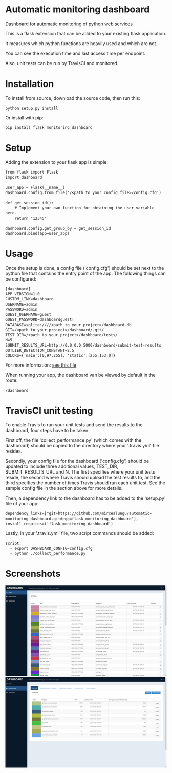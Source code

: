 # Automatic monitoring dashboard
Dashboard for automatic monitoring of python web services

This is a flask extension that can be added to your existing flask application.

It measures which python functions are heavily used and which are not. 

You can see the execution time and last access time per endpoint.

Also, unit tests can be run by TravisCI and monitored.

Installation
============
To install from source, download the source code, then run this:

    python setup.py install

Or install with pip:
    
    pip install flask_monitoring_dashboard
    
Setup
=====
Adding the extension to your flask app is simple:

    from flask import Flask
    import dashboard

    user_app = Flask(__name__)
    dashboard.config.from_file('/<path to your config file>/config.cfg')

    def get_session_id():
        # Implement your own function for obtaining the user variable here.
        return "12345"

    dashboard.config.get_group_by = get_session_id
    dashboard.bind(app=user_app)
    
Usage
=====
Once the setup is done, a config file ('config.cfg') should be set next to the python file that contains the entry point of the app.
The following things can be configured:

    [dashboard]
    APP_VERSION=1.0
    CUSTOM_LINK=dashboard
    USERNAME=admin
    PASSWORD=admin
    GUEST_USERNAME=guest
    GUEST_PASSWORD=dashboardguest!
    DATABASE=sqlite:////<path to your project>/dashboard.db
    GIT=/<path to your project>/dashboard/.git/
    TEST_DIR=/<path to your project>/dashboard/tests/
    N=5
    SUBMIT_RESULTS_URL=http://0.0.0.0:5000/dashboard/submit-test-results
    OUTLIER_DETECTION_CONSTANT=2.5
    COLORS={'main':[0,97,255], 'static':[255,153,0]}

For more information: [see this file](dashboard/config.py)

When running your app, the dashboard van be viewed by default in the route:

    /dashboard

TravisCI unit testing
=====================
To enable Travis to run your unit tests and send the results to the dashboard, four steps have to be taken.

First off, the file 'collect_performance.py' (which comes with the dashboard) should be copied to the directory where your '.travis.yml' file resides.

Secondly, your config file for the dashboard ('config.cfg') should be updated to include three additional values, TEST_DIR, SUBMIT_RESULTS_URL and N.
The first specifies where your unit tests reside, the second where Travis should upload the test results to, and the third specifies the number of times Travis should run each unit test.
See the sample config file in the section above for more details.

Then, a dependency link to the dashboard has to be added to the 'setup.py' file of your app:

    dependency_links=["git+https://github.com/mircealungu/automatic-monitoring-dashboard.git#egg=flask_monitoring_dashboard"],
    install_requires=('flask_monitoring_dashboard')

Lastly, in your '.travis.yml' file, two script commands should be added:

    script:
      - export DASHBOARD_CONFIG=config.cfg
      - python ./collect_performance.py

Screenshots
===========
![Screenshot 1](/images/screenshot1.png)
![Screenshot 2](/images/screenshot2.png)
